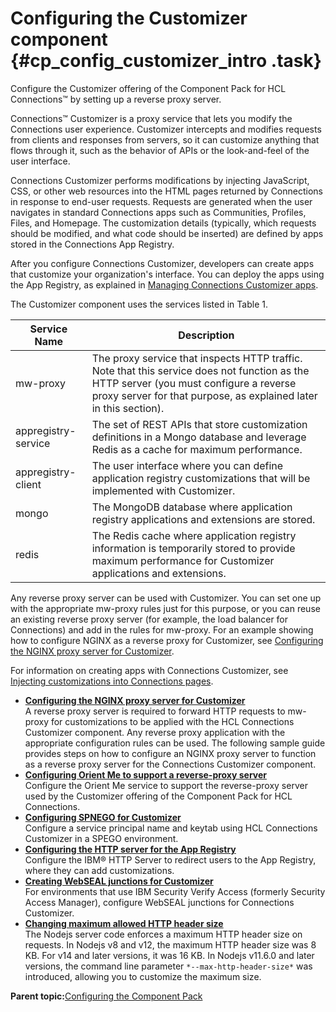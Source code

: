 # Configuring the Customizer component {#cp_config_customizer_intro .task}

Configure the Customizer offering of the Component Pack for HCL Connections™ by setting up a reverse proxy server.

Connections™ Customizer is a proxy service that lets you modify the Connections user experience. Customizer intercepts and modifies requests from clients and responses from servers, so it can customize anything that flows through it, such as the behavior of APIs or the look-and-feel of the user interface.

Connections Customizer performs modifications by injecting JavaScript, CSS, or other web resources into the HTML pages returned by Connections in response to end-user requests. Requests are generated when the user navigates in standard Connections apps such as Communities, Profiles, Files, and Homepage. The customization details \(typically, which requests should be modified, and what code should be inserted\) are defined by apps stored in the Connections App Registry.

After you configure Connections Customizer, developers can create apps that customize your organization's interface. You can deploy the apps using the App Registry, as explained in [Managing Connections Customizer apps](../customize/customize_manage_customizer_apps.md).

The Customizer component uses the services listed in Table 1.

|Service Name|Description|
|------------|-----------|
|mw-proxy|The proxy service that inspects HTTP traffic. Note that this service does not function as the HTTP server \(you must configure a reverse proxy server for that purpose, as explained later in this section\).|
|appregistry-service|The set of REST APIs that store customization definitions in a Mongo database and leverage Redis as a cache for maximum performance.|
|appregistry-client|The user interface where you can define application registry customizations that will be implemented with Customizer.|
|mongo|The MongoDB database where application registry applications and extensions are stored.|
|redis|The Redis cache where application registry information is temporarily stored to provide maximum performance for Customizer applications and extensions.|

Any reverse proxy server can be used with Customizer. You can set one up with the appropriate mw-proxy rules just for this purpose, or you can reuse an existing reverse proxy server \(for example, the load balancer for Connections\) and add in the rules for mw-proxy. For an example showing how to configure NGINX as a reverse proxy for Customizer, see [Configuring the NGINX proxy server for Customizer](cp_config_customizer_setup_nginx.md).

For information on creating apps with Connections Customizer, see [Injecting customizations into Connections pages](../customize/customize_inject_customizations.md).

-   **[Configuring the NGINX proxy server for Customizer](../install/cp_config_customizer_setup_nginx.md)**  
A reverse proxy server is required to forward HTTP requests to mw-proxy for customizations to be applied with the HCL Connections Customizer component. Any reverse proxy application with the appropriate configuration rules can be used. The following sample guide provides steps on how to configure an NGINX proxy server to function as a reverse proxy server for the Connections Customizer component.
-   **[Configuring Orient Me to support a reverse-proxy server](../install/cp_config_om_reverse_proxy.md)**  
Configure the Orient Me service to support the reverse-proxy server used by the Customizer offering of the Component Pack for HCL Connections.
-   **[Configuring SPNEGO for Customizer](../install/cp_config_customizer_spnego.md)**  
Configure a service principal name and keytab using HCL Connections Customizer in a SPEGO environment.
-   **[Configuring the HTTP server for the App Registry](../install/cp_config_customizer_HTTP_server.md)**  
Configure the IBM® HTTP Server to redirect users to the App Registry, where they can add customizations.
-   **[Creating WebSEAL junctions for Customizer](../install/cp_config_customizer_webseal_junctions.md)**  
For environments that use IBM Security Verify Access (formerly Security Access Manager), configure WebSEAL junctions for Connections Customizer.
-   **[Changing maximum allowed HTTP header size](../install/changing_maximum_allowed_http_header_size.md)**  
The Nodejs server code enforces a maximum HTTP header size on requests. In Nodejs v8 and v12, the maximum HTTP header size was 8 KB. For v14 and later versions, it was 16 KB. In Nodejs v11.6.0 and later versions, the command line parameter `*--max-http-header-size*` was introduced, allowing you to customize the maximum size.

**Parent topic:**[Configuring the Component Pack](../install/cp_config_intro.md)


